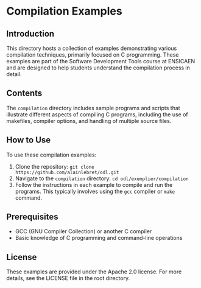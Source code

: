 # Compilation Examples

## Introduction

This directory hosts a collection of examples demonstrating various compilation 
techniques, primarily focused on C programming. These examples are part of the 
Software Development Tools course at ENSICAEN and are designed to help students 
understand the compilation process in detail.

## Contents
The `compilation` directory includes sample programs and scripts that illustrate 
different aspects of compiling C programs, including the use of makefiles, compiler 
options, and handling of multiple source files.

## How to Use
To use these compilation examples:

1. Clone the repository: `git clone https://github.com/alainlebret/odl.git`
2. Navigate to the `compilation` directory: `cd odl/exemplier/compilation`
3. Follow the instructions in each example to compile and run the programs. This typically involves using the `gcc` compiler or `make` command.

## Prerequisites
- GCC (GNU Compiler Collection) or another C compiler
- Basic knowledge of C programming and command-line operations

## License
These examples are provided under the Apache 2.0 license. For more details, see the LICENSE file in the root directory.


